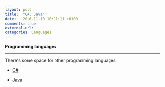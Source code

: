 ```yaml
---
layout: post
title:  "C#, Java"
date:   2016-11-10 10:11:11 +0100
comments: true
external-url:
categories: Languages
---
```

	

**Programming languages**

---


There's some space for other programming languages

* [C#](https://github.com/NelsonBilber/programming-languages)

* [Java](https://github.com/NelsonBilber/programming-languages)

